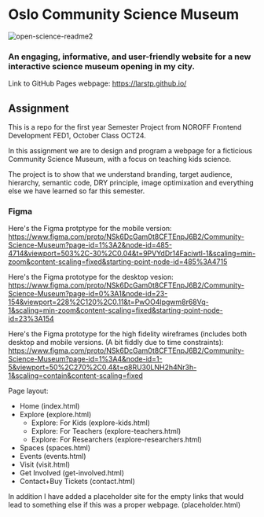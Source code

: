 # Oslo Community Science Museum
![open-science-readme2](https://github.com/user-attachments/assets/3ef66310-878d-4f6c-9231-75fca73f666a)

### An engaging, informative, and user-friendly website for a new interactive science museum opening in my city.

Link to GitHub Pages webpage: https://larstp.github.io/

## Assignment

This is a repo for the first year Semester Project from NOROFF Frontend Development FED1, October Class OCT24.

In this assignment we are to design and program a webpage for a ficticious Community Science Museum, with a focus on teaching kids science.

The project is to show that we understand branding, target audience, hierarchy, semantic code, DRY principle, image optimixation and everything else we have learned so far this semester.

### Figma

Here's the Figma protptype for the mobile version: 
https://www.figma.com/proto/NSk6DcGam0t8CFTEnpJ6B2/Community-Science-Museum?page-id=1%3A2&node-id=485-4714&viewport=503%2C-30%2C0.04&t=9PVYdDr14Faciwtl-1&scaling=min-zoom&content-scaling=fixed&starting-point-node-id=485%3A4715

Here's the Figma prototype for the desktop vesion:
https://www.figma.com/proto/NSk6DcGam0t8CFTEnpJ6B2/Community-Science-Museum?page-id=0%3A1&node-id=23-154&viewport=228%2C120%2C0.11&t=PwOO4lpgwm8r68Vq-1&scaling=min-zoom&content-scaling=fixed&starting-point-node-id=23%3A154

Here's the Figma prototype for the high fidelity wireframes (includes both desktop and mobile versions. (A bit fiddly due to time constraints):
https://www.figma.com/proto/NSk6DcGam0t8CFTEnpJ6B2/Community-Science-Museum?page-id=1%3A4&node-id=1-5&viewport=50%2C270%2C0.4&t=q8RU30LNH2h4Nr3h-1&scaling=contain&content-scaling=fixed


Page layout:
- Home (index.html)
- Explore (explore.html)
  - Explore: For Kids (explore-kids.html)
  - Explore: For Teachers (explore-teachers.html)
  - Explore: For Researchers (explore-researchers.html)
 - Spaces (spaces.html)
 - Events (events.html)
 - Visit (visit.html)
 - Get Involved (get-involved.html)
 - Contact+Buy Tickets (contact.html)

In addition I have added a placeholder site for the empty links that would lead to something else if this was a proper webpage. (placeholder.html)

